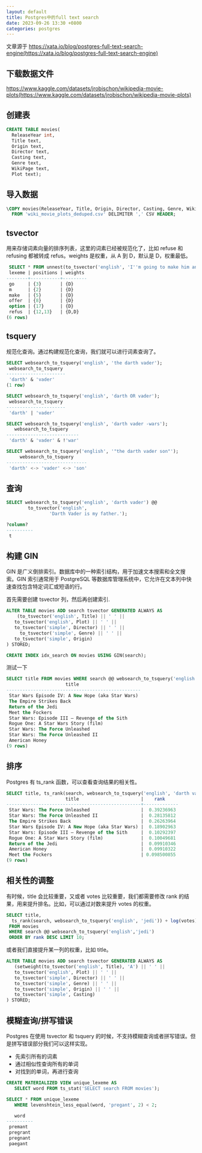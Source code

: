 ```yaml
---
layout: default
title: Postgres中的full text search
date: 2023-09-26 13:30 +0800
categories: postgres
---
```


文章源于 https://xata.io/blog/postgres-full-text-search-engine(https://xata.io/blog/postgres-full-text-search-engine)

## 下载数据文件

https://www.kaggle.com/datasets/jrobischon/wikipedia-movie-plots(https://www.kaggle.com/datasets/jrobischon/wikipedia-movie-plots)

## 创建表

```sql
CREATE TABLE movies(
  ReleaseYear int,
  Title text,
  Origin text,
  Director text,
  Casting text,
  Genre text,
  WikiPage text,
  Plot text);
```

## 导入数据

```sql
\COPY movies(ReleaseYear, Title, Origin, Director, Casting, Genre, WikiPage, Plot)
  FROM 'wiki_movie_plots_deduped.csv' DELIMITER ',' CSV HEADER;
```

## tsvector

用来存储词素向量的排序列表，这里的词素已经被规范化了，比如 refuse 和 refusing 都被转成 refus。weights 是权重，从 A 到 D，默认是 D，权重最低。

```sql
 SELECT * FROM unnest(to_tsvector('english', 'I''m going to make him an offer he can''t refuse. Refusing is not an option.'));
 lexeme | positions | weights
--------+-----------+---------
 go     | {3}       | {D}
 m      | {2}       | {D}
 make   | {5}       | {D}
 offer  | {8}       | {D}
 option | {17}      | {D}
 refus  | {12,13}   | {D,D}
(6 rows)
```

## tsquery

规范化查询。通过构建规范化查询，我们就可以进行词素查询了。

```sql
SELECT websearch_to_tsquery('english', 'the darth vader');
 websearch_to_tsquery
----------------------
 'darth' & 'vader'
(1 row)

SELECT websearch_to_tsquery('english', 'darth OR vader');
 websearch_to_tsquery
----------------------
 'darth' | 'vader'

SELECT websearch_to_tsquery('english', 'darth vader -wars');
   websearch_to_tsquery
---------------------------
 'darth' & 'vader' & !'war'

SELECT websearch_to_tsquery('english', '"the darth vader son"');
     websearch_to_tsquery
------------------------------
 'darth' <-> 'vader' <-> 'son'
```

## 查询

```sql
SELECT websearch_to_tsquery('english', 'darth vader') @@
        to_tsvector('english',
                'Darth Vader is my father.');

?column?
----------
 t
```

## 构建 GIN

GIN 是广义倒排索引。数据库中的一种索引结构，用于加速文本搜索和全文搜索。GIN 索引通常用于 PostgreSQL 等数据库管理系统中，它允许在文本列中快速查找包含特定词汇或短语的行。

首先需要创建 tsvector 列，然后再创建索引.

```sql
ALTER TABLE movies ADD search tsvector GENERATED ALWAYS AS
	(to_tsvector('english', Title) || ' ' ||
   to_tsvector('english', Plot) || ' ' ||
   to_tsvector('simple', Director) || ' ' ||
	 to_tsvector('simple', Genre) || ' ' ||
   to_tsvector('simple', Origin)
) STORED;

CREATE INDEX idx_search ON movies USING GIN(search);
```

测试一下

```sql
SELECT title FROM movies WHERE search @@ websearch_to_tsquery('english','darth vader');
                      title
--------------------------------------------------
 Star Wars Episode IV: A New Hope (aka Star Wars)
 The Empire Strikes Back
 Return of the Jedi
 Meet the Fockers
 Star Wars: Episode III – Revenge of the Sith
 Rogue One: A Star Wars Story (film)
 Star Wars: The Force Unleashed
 Star Wars: The Force Unleashed II
 American Honey
(9 rows)
```

## 排序

Postgres 有 ts_rank 函数，可以查看查询结果的相关性。

```sql
SELECT title, ts_rank(search, websearch_to_tsquery('english', 'darth vader')) rank FROM movies WHERE search @@ websearch_to_tsquery('english','darth vader') order by rank desc;
                      title                       |    rank
--------------------------------------------------+-------------
 Star Wars: The Force Unleashed                   |  0.39236963
 Star Wars: The Force Unleashed II                |  0.28135812
 The Empire Strikes Back                          |  0.26263964
 Star Wars Episode IV: A New Hope (aka Star Wars) |  0.18902963
 Star Wars: Episode III – Revenge of the Sith     |  0.10292397
 Rogue One: A Star Wars Story (film)              |  0.10049681
 Return of the Jedi                               |  0.09910346
 American Honey                                   |  0.09910322
 Meet the Fockers                                 | 0.098500855
(9 rows)
```

## 相关性的调整

有时候，title 会比较重要，又或者 votes 比较重要，我们都需要修改 rank 的结果，用来提升排名。比如，可以通过对数来提升 votes 的权重。

```sql
SELECT title,
  ts_rank(search, websearch_to_tsquery('english', 'jedi')) + log(votes)*0.01
 FROM movies
 WHERE search @@ websearch_to_tsquery('english','jedi')
 ORDER BY rank DESC LIMIT 10;
```

或者我们直接提升某一列的权重，比如 title。

```sql
ALTER TABLE movies ADD search tsvector GENERATED ALWAYS AS
   (setweight(to_tsvector('english', Title), 'A') || ' ' ||
   to_tsvector('english', Plot) || ' ' ||
   to_tsvector('simple', Director) || ' ' ||
   to_tsvector('simple', Genre) || ' ' ||
   to_tsvector('simple', Origin) || ' ' ||
   to_tsvector('simple', Casting)
) STORED;
```

## 模糊查询/拼写错误

Postgres 在使用 tsvector 和 tsquery 的时候，不支持模糊查询或者拼写错误。但是拼写错误部分我们可以这样实现。

- 先索引所有的词素
- 通过相似性查询所有的单词
- 对找到的单词，再进行查询

```sql
CREATE MATERIALIZED VIEW unique_lexeme AS
   SELECT word FROM ts_stat('SELECT search FROM movies');

SELECT * FROM unique_lexeme
   WHERE levenshtein_less_equal(word, 'pregant', 2) < 2;

   word
----------
 premant
 pregrant
 pregnant
 paegant
```
